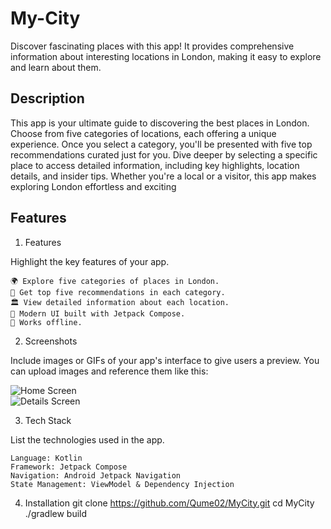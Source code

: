 # My-City
Discover fascinating places with this app! It provides comprehensive information about interesting locations in London, making it easy to explore and learn about them.

## Description
This app is your ultimate guide to discovering the best places in London. Choose from five categories of locations, each offering a unique experience. Once you select a category, you'll be presented with five top recommendations curated just for you. Dive deeper by selecting a specific place to access detailed information, including key highlights, location details, and insider tips. Whether you're a local or a visitor, this app makes exploring London effortless and exciting

## Features
1. Features

Highlight the key features of your app.

    🌍 Explore five categories of places in London.
    📍 Get top five recommendations in each category.
    🏛️ View detailed information about each location.
    🎨 Modern UI built with Jetpack Compose.
    📡 Works offline.
2. Screenshots

Include images or GIFs of your app's interface to give users a preview. You can upload images and reference them like this:

![Home Screen](screenshots/home.png)  
![Details Screen](screenshots/details.png)  

3. Tech Stack

List the technologies used in the app.

    Language: Kotlin
    Framework: Jetpack Compose
    Navigation: Android Jetpack Navigation
    State Management: ViewModel & Dependency Injection

4. Installation
git clone https://github.com/Qume02/MyCity.git
cd MyCity  
./gradlew build 

